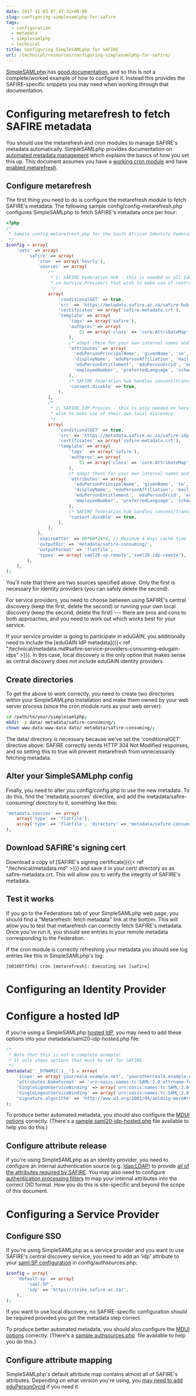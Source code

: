 ```yaml
---
date: 2017-11-03 07:47:32+00:00
slug: configuring-simplesamlphp-for-safire
tags:
  - configuration
  - metadata
  - simplesamlphp
  - technical
title: Configuring SimpleSAMLphp for SAFIRE
url: /technical/resources/configuring-simplesamlphp-for-safire/
---
```


[SimpleSAMLphp](https://simplesamlphp.org/) has [good documentation](https://simplesamlphp.org/docs/stable/), and so this is not a complete/worked example of how to configure it. Instead this provides the SAFIRE-specific snippets you may need when working through that documentation.

# Configuring metarefresh to fetch SAFIRE metadata

You should use the metarefresh and cron modules to manage SAFIRE's metadata automatically. SimpleSAMLphp provides documentation on [automated metadata management](https://simplesamlphp.org/docs/stable/simplesamlphp-automated_metadata) which explains the basics of how you set this up. This document assumes you have a [working cron module](https://simplesamlphp.org/docs/stable/simplesamlphp-automated_metadata#section_5) and have [enabled metarefresh](https://simplesamlphp.org/docs/stable/simplesamlphp-automated_metadata#section_2).

## Configure metarefresh

The first thing you need to do is configure the metarefresh module to fetch SAFIRE's metadata. The following sample config/config-metarefresh.php configures SimpleSAMLphp to fetch SAFIRE's metadata once per hour:

```php
<?php
/*
 * Sample config-metarefresh.php for the South African Identity Federation
 */
$config = array(
    'sets' => array(
        'safire' => array(
            'cron' => array('hourly'),
            'sources' => array(
                /*
                 * 1: SAFIRE Federation Hub - this is needed on all Identity Providers, and
                 * on Service Providers that wish to make use of centralised discovery.
                 */
                array(
                    'conditionalGET' => true,
                    'src' => 'https://metadata.safire.ac.za/safire-hub-metadata.xml',
                    'certificates' => array('safire-metadata.crt'),
                    'template' => array(
                        'tags' => array('safire'),
                        'authproc' => array(
                            51 => array('class' => 'core:AttributeMap', 'oid2name'),
                        ),
                        /* adapt these for your own internal names and participation level */
                        'attributes' => array(
                          'eduPersonPrincipalName', 'givenName', 'sn', /* minimum */
                          'displayName', 'eduPersonAffiliation', 'mail', /* recommended */
                          'eduPersonEntitlement', 'eduPersonOrcid', 'eduPersonPrimaryAffiliation', 'eduPersonScopedAffiliation',
                          'employeeNumber', 'preferredLanguage', 'schacHomeOrganization',
                        ),
                        /* SAFIRE federation hub handles consent/transfer notification */
                        'consent.disable' => true,
                    ),
                ),
                /*
                 * 2: SAFIRE IdP Proxies - this is only needed on Service Providers that
                 * wish to make use of their own local discovery.
                 */
                array(
                    'conditionalGET' => true,
                    'src' => 'https://metadata.safire.ac.za/safire-idp-proxy-metadata.xml',
                    'certificates' => array('safire-metadata.crt'),
                    'template' => array(
                        'tags'  => array('safire'),
                        'authproc' => array(
                            51 => array('class' => 'core:AttributeMap', 'oid2name'),
                        ),
                        /* adapt these for your own internal names and participation level */
                        'attributes' => array(
                          'eduPersonPrincipalName', 'givenName', 'sn', /* minimum */
                          'displayName', 'eduPersonAffiliation', 'mail', /* recommended */
                          'eduPersonEntitlement', 'eduPersonOrcid', 'eduPersonPrimaryAffiliation', 'eduPersonScopedAffiliation',
                          'employeeNumber', 'preferredLanguage', 'schacHomeOrganization',
                        ),
                        /* SAFIRE federation hub handles consent/transfer notification */
                        'consent.disable' => true,
                    ),
                ),
            ),
            'expireAfter' => 60*60*24*4, // Maximum 4 days cache time
            'outputDir' => 'metadata/safire-consuming/',
            'outputFormat' => 'flatfile',
            'types' => array('saml20-sp-remote','saml20-idp-remote'),
        ),
    ),
);
```

You'll note that there are two sources specified above. Only the first is necessary for identity providers (you can safely delete the second).

For service providers, you need to choose between using SAFIRE's central discovery (keep the first, delete the second) or running your own local discovery (keep the second, delete the first) --- there are pros and cons to both approaches, and you need to work out which works best for your service.

If your service provider is going to participate in eduGAIN, you additionally need to include the [eduGAIN IdP metadata]({{< ref "/technical/metadata.md#safire-service-providers-consuming-edugain-idps" >}}). In this case, local discovery is the only option that makes sense as central discovery does not include eduGAIN identity providers.

## Create directories

To get the above to work correctly, you need to create two directories within your SimpleSAMLphp installation and make them owned by your web server process (since the cron module runs as your web server):

```bash
cd /path/to/your/simplesamlphp;
mkdir -p data/ metadata/safire-consuming/;
chown www-data:www-data data/ metadata/safire-consuming/;
```

The data/ directory is necessary because we've set the 'conditionalGET' directive above: SAFIRE correctly sends HTTP 304 Not Modified responses, and so setting this to true will prevent metarefresh from unnecessarily fetching metadata.

## Alter your SimpleSAMLphp config

Finally, you need to alter you config/config.php to use the new metadata. To do this, find the 'metadata.sources' directive, and add the metadata/safire-consuming/ directory to it, something like this:

```php
'metadata.sources' => array(
    array('type' => 'flatfile'),
    array('type' => 'flatfile', 'directory' => 'metadata/safire-consuming'),
),
```

## Download SAFIRE's signing cert

Download a copy of [SAFIRE's signing certificate]({{< ref "/technical/metadata.md" >}}) and save it in your cert/ directory as as safire-metadata.crt. This will allow you to verify the integrity of SAFIRE's metadata.

## Test it works

If you go to the Federations tab of your SimpleSAMLphp web page, you should find a "Metarefresh: fetch metadata" link at the bottom. This will allow you to test that metarefresh can correctly fetch SAFIRE's metadata. Once you've run it, you should see entries in your remote metadata corresponding to the Federation.

If the cron module is correctly refreshing your metadata you should see log entries like this in SimpleSAMLphp's log:

```nohighlight
[b0160ff3fb] cron [metarefresh]: Executing set [safire]
```

# Configuring an Identity Provider

# Configure a hosted IdP

If you're using a SimpleSAMLphp [hosted IdP](https://simplesamlphp.org/docs/stable/simplesamlphp-reference-idp-hosted), you may need to add these options into your metadata/saml20-idp-hosted.php file:

```php
/*
 * Note that this is not a complete example!
 * It only shows options that must be set for SAFIRE
 */
$metadata['__DYNAMIC:1__'] = array(
    'scope' => array('yourrealm.example.net', 'yourotherrealm.example.net'),
    'attributes.NameFormat' => 'urn:oasis:names:tc:SAML:2.0:attrname-format:uri',
    'SingleSignOnServiceBinding' => array('urn:oasis:names:tc:SAML:2.0:bindings:HTTP-Redirect'),
    'SingleLogoutServiceBinding' => array('urn:oasis:names:tc:SAML:2.0:bindings:HTTP-Redirect'),
    'signature.algorithm' => 'http://www.w3.org/2001/04/xmldsig-more#rsa-sha256',
);
```

To produce better automated metadata, you should also configure the [MDUI options](https://simplesamlphp.org/docs/stable/simplesamlphp-metadata-extensions-ui) correctly. (There's a [sample saml20-idp-hosted.php](/wp-content/uploads/2017/02/saml20-idp-hosted.php.txt) file available to help you do this.)

## Configure attribute release

If you're using SimpleSAMLphp as an identity provider, you need to configure an internal authentication source (e.g. [ldap:LDAP](https://simplesamlphp.org/docs/stable/ldap:ldap)) to provide [all of the attributes required by SAFIRE](/technical/attributes/). You may also need to configure [authentication processing filters](https://simplesamlphp.org/docs/stable/simplesamlphp-authproc) to map your internal attributes into the correct OID format. How you do this is site-specific and beyond the scope of this document.

# Configuring a Service Provider

## Configure SSO

If you're using SimpleSAMLphp as a service provider and you want to use SAFIRE's central discovery service, you need to add an 'idp' attribute to your [saml:SP configuration](https://simplesamlphp.org/docs/stable/saml:sp) in config/authsources.php:

```php
$config = array(
    'default-sp' => array(
        'saml:SP',
        'idp' => 'https://iziko.safire.ac.za/',
    ),
);
```

If you want to use local discovery, no SAFIRE-specific configuration should be required provided you got the metadata step correct.

To produce better automated metadata, you should also configure the [MDUI options](https://simplesamlphp.org/docs/stable/simplesamlphp-metadata-extensions-ui) correctly. (There's a [sample authsources.php](/wp-content/uploads/2017/02/authsources.php.txt)  file available to help you do this.)

## Configure attribute mapping

SimpleSAMLphp's default attribute map contains almost all of SAFIRE's attributes. Depending on what version you're using, you [may need to add eduPersonOrcid](https://github.com/simplesamlphp/simplesamlphp/commit/63c7abf68deb670f85c6567366c7df83d1a43b67) if you need it.
